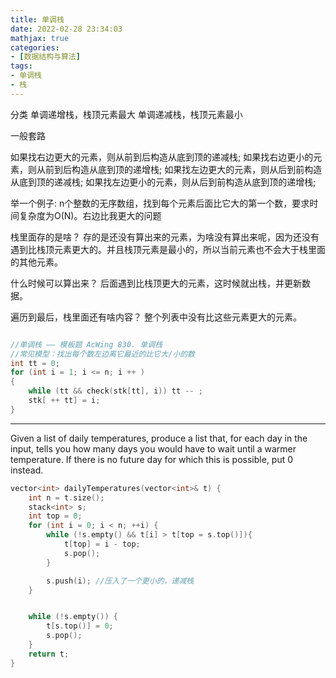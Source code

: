 ```yaml
---
title: 单调栈
date: 2022-02-28 23:34:03
mathjax: true
categories:
- [数据结构与算法]
tags: 
- 单调栈
- 栈
---
```


分类
单调递增栈，栈顶元素最大
单调递减栈，栈顶元素最小

一般套路

如果找右边更大的元素，则从前到后构造从底到顶的递减栈;
如果找右边更小的元素，则从前到后构造从底到顶的递增栈;
如果找左边更大的元素，则从后到前构造从底到顶的递减栈;
如果找左边更小的元素，则从后到前构造从底到顶的递增栈;

举一个例子: n个整数的无序数组，找到每个元素后面比它大的第一个数，要求时间复杂度为O(N)。右边比我更大的问题

栈里面存的是啥？
存的是还没有算出来的元素，为啥没有算出来呢，因为还没有遇到比栈顶元素更大的。并且栈顶元素是最小的，所以当前元素也不会大于栈里面的其他元素。

什么时候可以算出来？
后面遇到比栈顶更大的元素，这时候就出栈，并更新数据。

遍历到最后，栈里面还有啥内容？
整个列表中没有比这些元素更大的元素。

```cpp

//单调栈 —— 模板题 AcWing 830. 单调栈
//常见模型：找出每个数左边离它最近的比它大/小的数
int tt = 0;
for (int i = 1; i <= n; i ++ )
{
    while (tt && check(stk[tt], i)) tt -- ;
    stk[ ++ tt] = i;
}

```

---

Given a list of daily temperatures, produce a list that, for each day in the input, tells you how many days you would have to wait until a warmer temperature. If there is no future day for which this is possible, put 0 instead.

```cpp
vector<int> dailyTemperatures(vector<int>& t) {
    int n = t.size();
    stack<int> s;
    int top = 0;
    for (int i = 0; i < n; ++i) {
        while (!s.empty() && t[i] > t[top = s.top()]){
            t[top] = i - top;
            s.pop();
        }

        s.push(i); //压入了一个更小的，递减栈
    }


    while (!s.empty()) {
        t[s.top()] = 0;
        s.pop();
    }
    return t;
}
```
